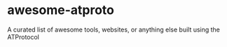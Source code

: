 # awesome-atproto
A curated list of awesome tools, websites, or anything else built using the ATProtocol

